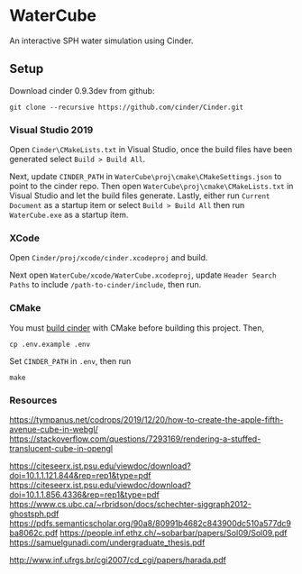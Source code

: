 # WaterCube

An interactive SPH water simulation using Cinder.

## Setup

Download cinder 0.9.3dev from github:

```shell
git clone --recursive https://github.com/cinder/Cinder.git
```

### Visual Studio 2019

Open `Cinder\CMakeLists.txt` in Visual Studio, once the build files have been generated select `Build > Build All`.

Next, update `CINDER_PATH` in `WaterCube\proj\cmake\CMakeSettings.json` to point to the cinder repo.
Then open `WaterCube\proj\cmake\CMakeLists.txt` in Visual Studio and let the build files generate.
Lastly, either run `Current Document` as a startup item or select `Build > Build All` then run `WaterCube.exe` as a startup item.

### XCode

Open `Cinder/proj/xcode/cinder.xcodeproj` and build.

Next open `WaterCube/xcode/WaterCube.xcodeproj`, update `Header Search Paths` to include `/path-to-cinder/include`, then run.

### CMake

You must [build cinder](https://libcinder.org/docs/guides/cmake/cmake.html) with CMake before building this project. Then,

```shell
cp .env.example .env
```

Set `CINDER_PATH` in `.env`, then run

```shell
make
```

### Resources

https://tympanus.net/codrops/2019/12/20/how-to-create-the-apple-fifth-avenue-cube-in-webgl/
https://stackoverflow.com/questions/7293169/rendering-a-stuffed-translucent-cube-in-opengl

https://citeseerx.ist.psu.edu/viewdoc/download?doi=10.1.1.121.844&rep=rep1&type=pdf
https://citeseerx.ist.psu.edu/viewdoc/download?doi=10.1.1.856.4336&rep=rep1&type=pdf
https://www.cs.ubc.ca/~rbridson/docs/schechter-siggraph2012-ghostsph.pdf
https://pdfs.semanticscholar.org/90a8/80991b4682c843900dc510a577dc9ba8062c.pdf
https://people.inf.ethz.ch/~sobarbar/papers/Sol09/Sol09.pdf
https://samuelgunadi.com/undergraduate_thesis.pdf

http://www.inf.ufrgs.br/cgi2007/cd_cgi/papers/harada.pdf
